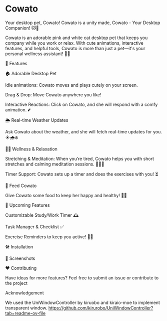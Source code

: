 # Cowato
Your desktop pet, Cowato!
Cowato is a unity made, Cowato - Your Desktop Companion! 🐱💖

Cowato is an adorable pink and white cat desktop pet that keeps you company while you work or relax. With cute animations, interactive features, and helpful tools, Cowato is more than just a pet—it's your personal wellness assistant! 🌸✨

🎀 Features

🏠 Adorable Desktop Pet

Idle animations: Cowato moves and plays cutely on your screen.

Drag & Drop: Move Cowato anywhere you like!

Interactive Reactions: Click on Cowato, and she will respond with a comfy animation. 💕

🌦️ Real-time Weather Updates

Ask Cowato about the weather, and she will fetch real-time updates for you. ☀️🌧️❄️

🧘‍♀️ Wellness & Relaxation

Stretching & Meditation: When you’re tired, Cowato helps you with short stretches and calming meditation sessions. 🧎‍♂️🌿

Timer Support: Cowato sets up a timer and does the exercises with you! ⏳

🍖 Feed Cowato

Give Cowato some food to keep her happy and healthy! 🍚🐾

🚀 Upcoming Features

Customizable Study/Work Timer 🕰️

Task Manager & Checklist ✅

Exercise Reminders to keep you active! 🔔💪

🛠️ Installation


🎨 Screenshots


❤️ Contributing

Have ideas for more features? Feel free to submit an issue or contribute to the project

Acknowledgement

We used the UniWindowController by kiruobo and kiraio-moe to implement transparent window.
https://github.com/kirurobo/UniWindowController?tab=readme-ov-file 
